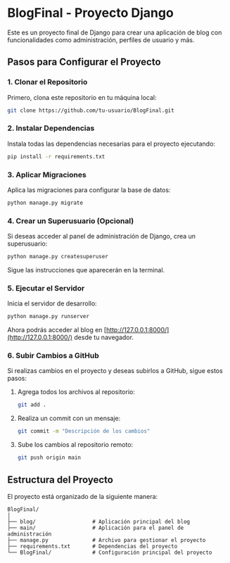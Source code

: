 # BlogFinal - Proyecto Django

Este es un proyecto final de Django para crear una aplicación de blog con funcionalidades como administración, perfiles de usuario y más.

## Pasos para Configurar el Proyecto

### 1. Clonar el Repositorio
Primero, clona este repositorio en tu máquina local:

```bash
git clone https://github.com/tu-usuario/BlogFinal.git
```

### 2. Instalar Dependencias
Instala todas las dependencias necesarias para el proyecto ejecutando:

```bash
pip install -r requirements.txt
```

### 3. Aplicar Migraciones
Aplica las migraciones para configurar la base de datos:

```bash
python manage.py migrate
```

### 4. Crear un Superusuario (Opcional)
Si deseas acceder al panel de administración de Django, crea un superusuario:

```bash
python manage.py createsuperuser
```

Sigue las instrucciones que aparecerán en la terminal.

### 5. Ejecutar el Servidor
Inicia el servidor de desarrollo:

```bash
python manage.py runserver
```

Ahora podrás acceder al blog en [http://127.0.0.1:8000/](http://127.0.0.1:8000/) desde tu navegador.

### 6. Subir Cambios a GitHub
Si realizas cambios en el proyecto y deseas subirlos a GitHub, sigue estos pasos:

1. Agrega todos los archivos al repositorio:

   ```bash
   git add .
   ```

2. Realiza un commit con un mensaje:

   ```bash
   git commit -m "Descripción de los cambios"
   ```

3. Sube los cambios al repositorio remoto:

   ```bash
   git push origin main
   ```

## Estructura del Proyecto

El proyecto está organizado de la siguiente manera:

```
BlogFinal/
│
├── blog/                  # Aplicación principal del blog
├── main/                  # Aplicación para el panel de administración
├── manage.py              # Archivo para gestionar el proyecto
├── requirements.txt       # Dependencias del proyecto
└── BlogFinal/             # Configuración principal del proyecto
```

#







